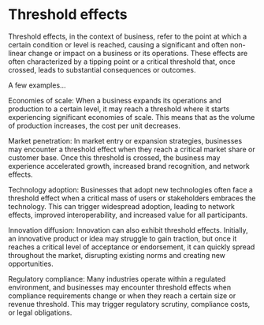 # Threshold effects

Threshold effects, in the context of business, refer to the point at which a certain condition or level is reached, causing a significant and often non-linear change or impact on a business or its operations. These effects are often characterized by a tipping point or a critical threshold that, once crossed, leads to substantial consequences or outcomes.

A few examples…

Economies of scale: When a business expands its operations and production to a certain level, it may reach a threshold where it starts experiencing significant economies of scale. This means that as the volume of production increases, the cost per unit decreases.

Market penetration: In market entry or expansion strategies, businesses may encounter a threshold effect when they reach a critical market share or customer base. Once this threshold is crossed, the business may experience accelerated growth, increased brand recognition, and network effects.

Technology adoption: Businesses that adopt new technologies often face a threshold effect when a critical mass of users or stakeholders embraces the technology. This can trigger widespread adoption, leading to network effects, improved interoperability, and increased value for all participants.

Innovation diffusion: Innovation can also exhibit threshold effects. Initially, an innovative product or idea may struggle to gain traction, but once it reaches a critical level of acceptance or endorsement, it can quickly spread throughout the market, disrupting existing norms and creating new opportunities.

Regulatory compliance: Many industries operate within a regulated environment, and businesses may encounter threshold effects when compliance requirements change or when they reach a certain size or revenue threshold. This may trigger regulatory scrutiny, compliance costs, or legal obligations.
